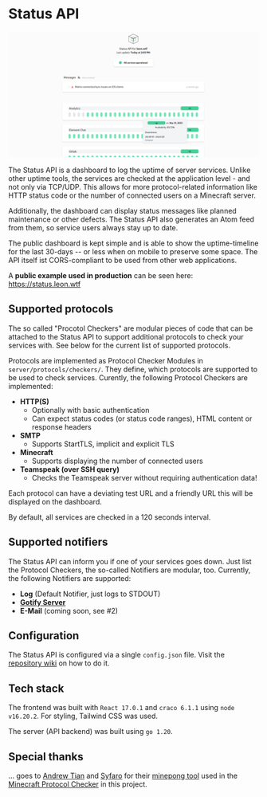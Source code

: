 # Status API

![Status API Dashboard](./dashboard.png)

The Status API is a dashboard to log the uptime of server services. Unlike other uptime tools, the services are checked at the application level - and not only via TCP/UDP. This allows for more protocol-related information like HTTP status code or the number of connected users on a Minecraft server.

Additionally, the dashboard can display status messages like planned maintenance or other defects. The Status API also generates an Atom feed from them, so service users always stay up to date.

The public dashboard is kept simple and is able to show the uptime-timeline for the last 30-days -- or less when on mobile to preserve some space. The API itself ist CORS-compliant to be used from other web applications.

A **public example used in production** can be seen here: https://status.leon.wtf


## Supported protocols

The so called "Procotol Checkers" are modular pieces of code that can be attached to the Status API to support additional protocols to check your services with. See below for the current list of supported protocols.

Protocols are implemented as Protocol Checker Modules in `server/protocols/checkers/`. They define, which protocols are supported to be used to check services. Curently, the following Protocol Checkers are implemented:
- **HTTP(S)**
    - Optionally with basic authentication
    - Can expect status codes (or status code ranges), HTML content or response headers
- **SMTP**
    - Supports StartTLS, implicit and explicit TLS
- **Minecraft**
    - Supports displaying the number of connected users
- **Teamspeak (over SSH query)**
    - Checks the Teamspeak server without requiring authentication data!

Each protocol can have a deviating test URL and a friendly URL this will be displayed on the dashboard.

By default, all services are checked in a 120 seconds interval.


## Supported notifiers

The Status API can inform you if one of your services goes down. Just list the Protocol Checkers, the so-called Notifiers are modular, too. Currently, the following Notifiers are supported:
- **Log** (Default Notifier, just logs to STDOUT)
- **[Gotify Server](https://gotify.net/)**
- **E-Mail** (coming soon, see #2)


## Configuration

The Status API is configured via a single `config.json` file. Visit the [repository wiki](https://git.leon.wtf/leon/status-api/-/wikis/Configuration) on how to do it.


## Tech stack

The frontend was built with `React 17.0.1` and `craco 6.1.1` using `node v16.20.2`. For styling, Tailwind CSS was used.

The server (API backend) was built using `go 1.20`.


## Special thanks

... goes to [Andrew Tian](https://github.com/andrewtian) and [Syfaro](https://github.com/Syfaro) for their [minepong tool](https://github.com/Syfaro/minepong) used in the [Minecraft Protocol Checker](https://git.leon.wtf/leon/status-api/-/wikis/Protocol-Modules/Minecraft) in this project.
